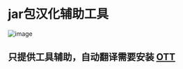 # jar包汉化辅助工具
![image](https://github.com/user-attachments/assets/0ab491ef-b412-4707-a6a6-3725c90331d2)
## 只提供工具辅助，自动翻译需要安装 [OTT](https://github.com/jianchang512/ott)
